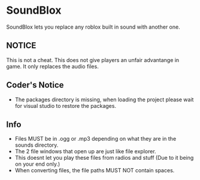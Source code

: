 # SoundBlox
SoundBlox lets you replace any roblox built in sound with another one.


## NOTICE
This is not a cheat. This does not give players an unfair advantange in game. It only replaces the audio files.

## Coder's Notice
- The packages directory is missing, when loading the project please wait for visual studio to restore the packages.

## Info
- Files MUST be in .ogg or .mp3 depending on what they are in the sounds directory.
- The 2 file windows that open up are just like file explorer.
- This doesnt let you play these files from radios and stuff (Due to it being on your end only.)
- When converting files, the file paths MUST NOT contain spaces.
